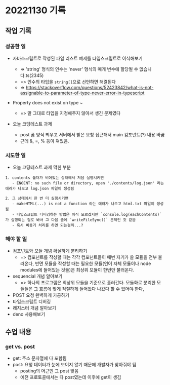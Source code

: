 # 20221130 기록
## 작업 기록
### 성공한 일
- 자바스크립트로 작성된 파일 리스트 예제를 타입스크립트로 이식해보기
  - => 'string' 형식의 인수는 'never' 형식의 매개 변수에 할당될 수 없습니다.ts(2345)
  - => 인수의 타입을 `string[]`으로 선언하면 해결된다
  - => https://stackoverflow.com/questions/52423842/what-is-not-assignable-to-parameter-of-type-never-error-in-typescript

- Property does not exist on type ~
  - => 말 그대로 타입을 지정해주지 않아서 생긴 문제였다
  
- 오늘 코딩테스트 과제
  - post 폼 양식 띄우고 서버에서 받은 요청 접근해서 main 컴포넌트(?) 내용 바꿈
  - 근데 &, =, % 등이 껴있음.


### 시도한 일
- 오늘 코딩테스트 과제 막힌 부분
```
1. contents 폴더가 비어있는 상태에서 처음 실행시키면
   - ENOENT: no such file or directory, open './contents/log.json' 라는 에러가 나오고 log.json 파일이 생성됨

2. 그 상태에서 한 번 더 실행시키면
   - makeHTML(...) is not a function 라는 에러가 나오고 html.txt 파일이 생성됨
   - 타입스크립트 디버깅하는 방법은 아직 모르겠지만 `console.log(eachContents)`가 실행되는 걸로 봐서 그 다음 줄에 `writeFileSync()` 문제인 것 같음
   - 혹시 비동기 처리를 하면 되는걸까...?
```

### 해야 할 일
- 컴포넌트와 모듈 개념 확실하게 분리하기
  - => 컴포넌트를 작성할 때는 각각 컴포넌트들이 매번 자기가 쓸 모듈을 전부 불러온다, 반면 모듈을 작성할 때는 필요한 모듈(언어 자체 모듈이나 node modules에 들어있는 것들)은 최상위 모듈이 한번만 불러온다.
- sequencial 개념 알아보기
  - => 하나의 프로그램은 최상위 모듈을 기준으로 흘러간다. 모듈화로 분리한 모듈들은 그 흐름에 맞게 적절하게 들어왔다 나갔다 할 수 있어야 한다, 
- POST 요청 완벽하게 가공하기
- 타입스크립트 디버깅
- 레지스터 개념 알아보기
- deno 사용해보기

## 수업 내용
### get vs. post
- get: 주소 문자열에 다 포함됨
- post: 요청 데이터가 눈에 보이지 않기 때문에 개발자가 찾아줘야 됨
  - posting의 어근인 그 post 맞음
  - 예전 프로토콜에서는 다 post였는데 이후에 get이 생김
